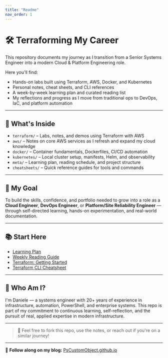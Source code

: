```yaml
---
title: "Readme"
nav_order: 1
---
```



# 🛠️ Terraforming My Career

This repository documents my journey as I transition from a Senior Systems Engineer into a modern Cloud & Platform Engineering role.

Here you'll find:
- Hands-on labs built using Terraform, AWS, Docker, and Kubernetes
- Personal notes, cheat sheets, and CLI references
- A week-by-week learning plan and curated reading list
- My reflections and progress as I move from traditional ops to DevOps, IaC, and platform automation

---

## 🧭 What's Inside

- `terraform/` – Labs, notes, and demos using Terraform with AWS
- `aws/` – Notes on core AWS services as I refresh and expand my cloud knowledge
- `docker/` – Container fundamentals, Dockerfiles, CI/CD automation
- `kubernetes/` – Local cluster setup, manifests, Helm, and observability
- `meta/` – Learning plan, reading schedule, and project structure
- `cheatsheets/` – Quick reference guides for tools and commands

---

## 🎯 My Goal

To build the skills, confidence, and portfolio needed to grow into a role as a **Cloud Engineer**, **DevOps Engineer**, or **Platform/Site Reliability Engineer** — through self-directed learning, hands-on experimentation, and real-world documentation.

---

## 📚 Start Here

- [Learning Plan](meta/learning-plan.md)
- [Weekly Reading Guide](meta/reading-plan.md)
- [Terraform: Getting Started](terraform/01-getting-started.md)
- [Terraform CLI Cheatsheet](cheatsheets/terraform-cheatsheet.md)

---

## 👋 Who Am I?

I'm Daniele — a systems engineer with 20+ years of experience in infrastructure, automation, PowerShell, and enterprise systems. This repo is part of my commitment to continuous learning, self-reflection, and the pursuit of real, applied expertise in modern infrastructure.

---

> 📢 Feel free to fork this repo, use the notes, or reach out if you're on a similar journey!

---

📖 **Follow along on my blog:** [PsCustomObject.github.io](https://pscustomobject.github.io)
